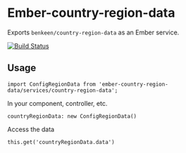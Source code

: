 # Ember-country-region-data

Exports `benkeen/country-region-data` as an Ember service.

[![Build Status](https://travis-ci.org/khornberg/ember-country-region-data.svg?branch=master)](https://travis-ci.org/khornberg/ember-country-region-data)

## Usage

`import ConfigRegionData from 'ember-country-region-data/services/country-region-data';`

In your component, controller, etc.

`countryRegionData: new ConfigRegionData()`

Access the data

`this.get('countryRegionData.data')`
